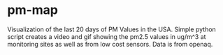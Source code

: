 # pm-map
Visualization of the last 20 days of PM Values in the USA.
Simple python script creates a video and gif showing the pm2.5 values in ug/m^3 at monitoring sites as well as from low cost sensors.
Data is from openaq.
